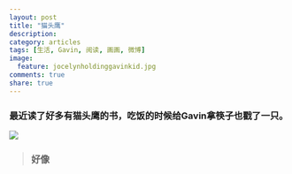 ```yaml
---
layout: post
title: "猫头鹰"
description: 
category: articles
tags: [生活, Gavin, 阅读, 画画, 微博]
image:
  feature: jocelynholdinggavinkid.jpg
comments: true
share: true
---
```


### 最近读了好多有猫头鹰的书，吃饭的时候给Gavin拿筷子也戳了一只。 ###

![](http://i.imgur.com/jjdrZNc.jpg)

> ### 好像 ###